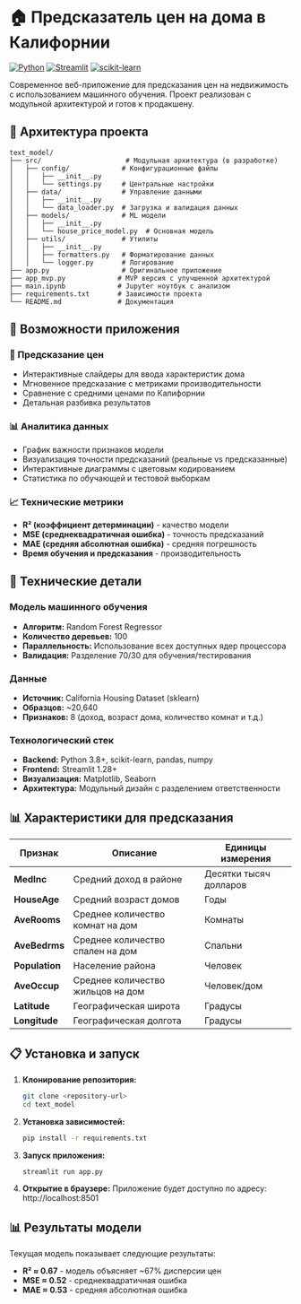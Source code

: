 # 🏠 Предсказатель цен на дома в Калифорнии

[![Python](https://img.shields.io/badge/Python-3.8+-blue.svg)](https://python.org)
[![Streamlit](https://img.shields.io/badge/Streamlit-1.28+-red.svg)](https://streamlit.io)
[![scikit-learn](https://img.shields.io/badge/scikit--learn-1.3+-orange.svg)](https://scikit-learn.org)

Современное веб-приложение для предсказания цен на недвижимость с использованием машинного обучения. Проект реализован с модульной архитектурой и готов к продакшену.


## 📁 Архитектура проекта

```
text_model/
├── src/                     # Модульная архитектура (в разработке)
│   ├── config/             # Конфигурационные файлы
│   │   ├── __init__.py
│   │   └── settings.py     # Центральные настройки
│   ├── data/               # Управление данными
│   │   ├── __init__.py
│   │   └── data_loader.py  # Загрузка и валидация данных
│   ├── models/             # ML модели
│   │   ├── __init__.py
│   │   └── house_price_model.py  # Основная модель
│   ├── utils/              # Утилиты
│   │   ├── __init__.py
│   │   ├── formatters.py   # Форматирование данных
│   │   └── logger.py       # Логирование
├── app.py                  # Оригинальное приложение
├── app_mvp.py             # MVP версия с улучшенной архитектурой
├── main.ipynb             # Jupyter ноутбук с анализом
├── requirements.txt       # Зависимости проекта
└── README.md              # Документация
```

## 📱 Возможности приложения

### 🔮 Предсказание цен
- Интерактивные слайдеры для ввода характеристик дома
- Мгновенное предсказание с метриками производительности
- Сравнение с средними ценами по Калифорнии
- Детальная разбивка результатов

### 📊 Аналитика данных
- График важности признаков модели
- Визуализация точности предсказаний (реальные vs предсказанные)
- Интерактивные диаграммы с цветовым кодированием
- Статистика по обучающей и тестовой выборкам

### 📈 Технические метрики
- **R² (коэффициент детерминации)** - качество модели
- **MSE (среднеквадратичная ошибка)** - точность предсказаний
- **MAE (средняя абсолютная ошибка)** - средняя погрешность
- **Время обучения и предсказания** - производительность

## 🔧 Технические детали

### Модель машинного обучения
- **Алгоритм:** Random Forest Regressor
- **Количество деревьев:** 100
- **Параллельность:** Использование всех доступных ядер процессора
- **Валидация:** Разделение 70/30 для обучения/тестирования

### Данные
- **Источник:** California Housing Dataset (sklearn)
- **Образцов:** ~20,640
- **Признаков:** 8 (доход, возраст дома, количество комнат и т.д.)

### Технологический стек
- **Backend:** Python 3.8+, scikit-learn, pandas, numpy
- **Frontend:** Streamlit 1.28+
- **Визуализация:** Matplotlib, Seaborn
- **Архитектура:** Модульный дизайн с разделением ответственности

## 📊 Характеристики для предсказания

| Признак | Описание | Единицы измерения |
|---------|----------|-------------------|
| **MedInc** | Средний доход в районе | Десятки тысяч долларов |
| **HouseAge** | Средний возраст домов | Годы |
| **AveRooms** | Среднее количество комнат на дом | Комнаты |
| **AveBedrms** | Среднее количество спален на дом | Спальни |
| **Population** | Население района | Человек |
| **AveOccup** | Среднее количество жильцов на дом | Человек/дом |
| **Latitude** | Географическая широта | Градусы |
| **Longitude** | Географическая долгота | Градусы |

## 📋 Установка и запуск

1. **Клонирование репозитория:**
   ```bash
   git clone <repository-url>
   cd text_model
   ```

2. **Установка зависимостей:**
   ```bash
   pip install -r requirements.txt
   ```

3. **Запуск приложения:**
   ```bash
   streamlit run app.py
   ```

4. **Открытие в браузере:**
   Приложение будет доступно по адресу: http://localhost:8501

## 📊 Результаты модели

Текущая модель показывает следующие результаты:
- **R² ≈ 0.67** - модель объясняет ~67% дисперсии цен
- **MSE ≈ 0.52** - среднеквадратичная ошибка
- **MAE ≈ 0.53** - средняя абсолютная ошибка
